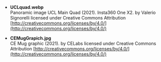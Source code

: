 * **UCLquad.webp** <br>
Panoramic image UCL Main Quad (2021). Insta360 One X2. by Valerio Signorelli licensed under Creative Commons Attribution [http://creativecommons.org/licenses/by/4.0/](http://creativecommons.org/licenses/by/4.0/)

* **CEMugGrapich.jpg** <br>
CE Mug graphic (2021). by CELabs licensed under Creative Commons Attribution [http://creativecommons.org/licenses/by/4.0/](http://creativecommons.org/licenses/by/4.0/)
